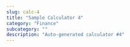 ```yaml
---
slug: calc-4
title: "Sample Calculator 4"
category: "Finance"
subcategory: ""
description: "Auto-generated calculator #4"
---
```



